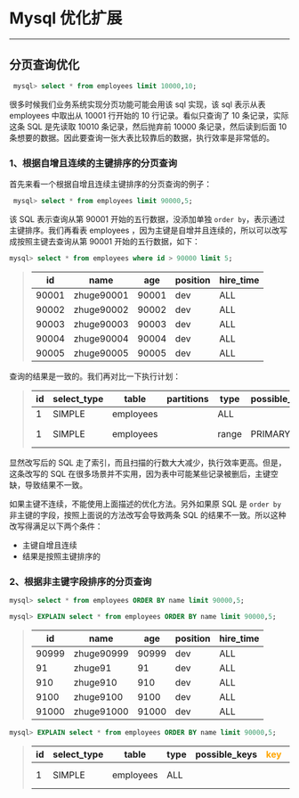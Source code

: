 # **Mysql 优化扩展**

----


## **分页查询优化**

```sql 
 mysql> select * from employees limit 10000,10;
```

很多时候我们业务系统实现分页功能可能会用该 sql 实现，该 sql 表示从表 employees 中取出从 10001 行开始的 10 行记录。看似只查询了 10 条记录，实际这条 SQL 是先读取 10010 条记录，然后抛弃前 10000 条记录，然后读到后面 10 条想要的数据。因此要查询一张大表比较靠后的数据，执行效率是非常低的。

### **1、根据自增且连续的主键排序的分页查询**

首先来看一个根据自增且连续主键排序的分页查询的例子：

```sql 
 mysql> select * from employees limit 90000,5;
```


该 SQL 表示查询从第 90001 开始的五行数据，没添加单独 `order by`，表示通过主键排序。我们再看表 employees ，因为主键是自增并且连续的，所以可以改写成按照主键去查询从第 90001 开始的五行数据，如下：

```sql 
mysql> select * from employees where id > 90000 limit 5;
```

>|id|name|age|position|hire_time|
>|--|--|--|--|--|
>|90001|zhuge90001|90001|dev|ALL|2019-08-20 12:08:16|
>|90002|zhuge90002|90002|dev|ALL|2019-08-20 12:08:16|
>|90003|zhuge90003|90003|dev|ALL|2019-08-20 12:08:16|
>|90004|zhuge90004|90004|dev|ALL|2019-08-20 12:08:16|
>|90005|zhuge90005|90005|dev|ALL|2019-08-20 12:08:16|

查询的结果是一致的。我们再对比一下执行计划：



>
>|id|select_type|table|partitions|type|possible_keys|<font color=orange>key</font>|<font color=orange>key_len</font>|ref|rows|filtered|extra|
>|--|--|--|--|--|--|--|--|--|--|--|--|
>|1|SIMPLE|employees| |ALL| | | | |100183|100| |
>|1|SIMPLE|employees| |range| PRIMARY |<font color=orange>PRIMARY</font>|<font color=orange>4</font>| |19230|100|Using where|

显然改写后的 SQL 走了索引，而且扫描的行数大大减少，执行效率更高。但是，这条改写的 SQL 在很多场景并不实用，因为表中可能某些记录被删后，主键空缺，导致结果不一致。

如果主键不连续，不能使用上面描述的优化方法。另外如果原 SQL 是 `order by` 非主键的字段，按照上面说的方法改写会导致两条 SQL 的结果不一致。所以这种改写得满足以下两个条件：
- 主键自增且连续
- 结果是按照主键排序的


### **2、根据非主键字段排序的分页查询**

```sql 
mysql> select * from employees ORDER BY name limit 90000,5;

mysql> EXPLAIN select * from employees ORDER BY name limit 90000,5;
```

>|id|name|age|position|hire_time|
>|--|--|--|--|--|
>|90999|zhuge90999|90999|dev|ALL|2019-08-20 12:08:16|
>|91|zhuge91|91|dev|ALL|2019-08-20 12:08:16|
>|910|zhuge910|910|dev|ALL|2019-08-20 12:08:16|
>|9100|zhuge9100|9100|dev|ALL|2019-08-20 12:08:16|
>|91000|zhuge91000|91000|dev|ALL|2019-08-20 12:08:16|

```sql
mysql> EXPLAIN select * from employees ORDER BY name limit 90000,5;
```

>
>|id|select_type|table|type|possible_keys|<font color=orange>key</font>|<font color=orange>key_len</font>|ref|rows|filtered|extra|
>|--|--|--|--|--|--|--|--|--|--|--|
>|1|SIMPLE|employees|ALL|  | | | |100183|100|<font color=orange>Using filesort<font>|







